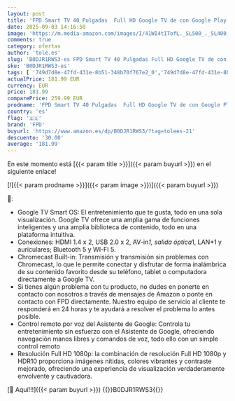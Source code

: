 ```yaml
---
layout: post
title: 'FPD Smart TV 40 Pulgadas  Full HD Google TV de con Google Play  Google Cast  HDR 10  Dolby Audio  Control por Voz  1080p televisión  CG40-P1 2025 '
date: 2025-09-03 14:16:50
image: 'https://m.media-amazon.com/images/I/41WI4tITofL._SL500_._SL400_.jpg'
comments: true
category: ofertas
author: 'tole.es'
slug: 'B0DJR1RWS3-es FPD Smart TV 40 Pulgadas Full HD Google TV de con Google...'
sku: 'B0DJR1RWS3-es'
tags: [ '749d7d8e-47fd-431e-8b51-348b70f767e2_0','749d7d8e-47fd-431e-8b51-348b70f767e2_8101','Arborist Merchandising Root','Electrónica','New Arrivals in Electronics','Self Service','Special Features Stores','TV, vídeo y home cinema','Televisores','fpd','smart','tv','🇪🇸', ]
actualPrice: 181.99 EUR
currency: EUR
price: 181.99
comparePrice: 259.99 EUR
prodname: 'FPD Smart TV 40 Pulgadas  Full HD Google TV de con Google Play  Google Cast  HDR 10  Dolby Audio  Control por Voz  1080p televisión  CG40-P1 2025 '
country: 'es'
flag: '🇪🇸'
brand: 'FPD'
buyurl: 'https://www.amazon.es/dp/B0DJR1RWS3/?tag=tolees-21'
descuento: '30.00'
average: '181.99'
---
```


En este momento está [{{< param title >}}]({{< param buyurl >}}) en el siguiente enlace!

[![{{< param prodname >}}]({{< param image >}})]({{< param buyurl >}})

🔎:

- Google TV Smart OS: El entretenimiento que te gusta, todo en una sola visualización. Google TV ofrece una amplia gama de funciones inteligentes y una amplia biblioteca de contenido, todo en una plataforma intuitiva.
- Conexiones: HDMI 1.4 x 2, USB 2.0 x 2, AV-in*1, salida óptica*1, LAN*1 y auriculares; Bluetooth 5 y WI-FI 5.
- Chromecast Built-in: Transmisión y transmisión sin problemas con Chromecast, lo que le permite conectar y disfrutar de forma inalámbrica de su contenido favorito desde su teléfono, tablet o computadora directamente a Google TV.
- Si tienes algún problema con tu producto, no dudes en ponerte en contacto con nosotros a través de mensajes de Amazon o ponte en contacto con FPD directamente. Nuestro equipo de servicio al cliente te responderá en 24 horas y te ayudará a resolver el problema lo antes posible.
- Control remoto por voz del Asistente de Google: Controla tu entretenimiento sin esfuerzo con el Asistente de Google, ofreciendo navegación manos libres y comandos de voz, todo ello con un simple control remoto
- Resolución Full HD 1080p: la combinación de resolución Full HD 1080p y HDR10 proporciona imágenes nítidas, colores vibrantes y contraste mejorado, ofreciendo una experiencia de visualización verdaderamente envolvente y cautivadora.

[🛒 Aquí!!!]({{< param buyurl >}})
{{<world>}}B0DJR1RWS3{{</world>}}
